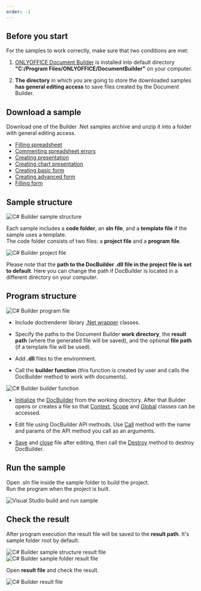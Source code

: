 ```yaml
---
order: -1
---
```


## Before you start

For the samples to work correctly, make sure that two conditions are met:

1. [ONLYOFFICE Document Builder](https://www.onlyoffice.com/download-builder.aspx?utm_source=api) is installed into default directory **"C:/Program Files/ONLYOFFICE/DocumentBuilder"** on your computer.

2. **The directory** in which you are going to store the downloaded samples **has general editing access** to save files created by the Document Builder.

## Download a sample

Download one of the Builder .Net samples archive and unzip it into a folder with general editing access.

* [Filling spreadsheet](https://api.teamlab.info:443/app_data/docbuilder/csharp-samples/FillingSpreadsheet.zip)
* [Commenting spreadsheet errors](https://api.teamlab.info:443/app_data/docbuilder/csharp-samples/CommentingErrors.zip)
* [Creating presentation](https://api.teamlab.info:443/app_data/docbuilder/csharp-samples/CreatingPresentation.zip)
* [Creating chart presentation](https://api.teamlab.info:443/app_data/docbuilder/csharp-samples/CreatingChartPresentation.zip)
* [Creating basic form](https://api.teamlab.info:443/app_data/docbuilder/csharp-samples/CreatingBasicForm.zip)
* [Creating advanced form](https://api.teamlab.info:443/app_data/docbuilder/csharp-samples/CreatingAdvancedForm.zip)
* [Filling form](https://api.teamlab.info:443/app_data/docbuilder/csharp-samples/FillingForm.zip)

## Sample structure

![C# Builder sample structure](/assets/images/docbuilder/csharp/sample_structure.png)

Each sample includes a **code folder**, an **sln file**, and a **template file** if the sample uses a template.\
The code folder consists of two files: a **project file** and a **program file**.

![C# Builder project file](/assets/images/docbuilder/csharp/project_file.png)

Please note that the **path to the DocBuilder .dll file in the project file is set to default**. Here you can change the path if DocBuilder is located in a different directory on your computer.

## Program structure

![C# Builder program file](/assets/images/docbuilder/csharp/program_file.png)

* Include doctrenderer library [.Net wrapper](../../.Net/index.md) classes.

* Specify the paths to the Document Builder **work directory**, the **result path** (where the generated file will be saved), and the optional **file path** (if a template file will be used).

* Add **.dll** files to the environment.

* Call the **builder function** (this function is created by user and calls the DocBuilder method to work with documents).

![C# Builder builder function](/assets/images/docbuilder/csharp/builder_function.png)

* [Initialize](../../.Net/CDocBuilder/Initialize/index.md) the [DocBuilder](../../.Net/CDocBuilder/index.md) from the working directory. After that Builder opens or creates a file so that [Context](../../.Net/CDocBuilderContext/index.md), [Scope](../../.Net/CDocBuilderContext/CreateScope/index.md) and [Global](../../.Net/CDocBuilderContext/GetGlobal/index.md) classes can be accessed.

* Edit file using DocBuilder API methods. Use [Call](../../.Net/CDocBuilderValue/Call/index.md) method with the name and params of the API method you call as an arguments.

* [Save](../../.Net/CDocBuilder/SaveFile/index.md) and [close](../../.Net/CDocBuilder/CloseFile/index.md) file after editing, then call the [Destroy](../../.Net/CDocBuilder/Destroy/index.md) method to destroy DocBuilder.

## Run the sample

Open .sln file inside the sample folder to build the project.\
Run the program when the project is built.

![Visual Studio build and run sample](/assets/images/docbuilder/csharp/build_and_run.png)

## Check the result

After program execution the result file will be saved to the **result path**. It's sample folder root by default.

![C# Builder sample structure result file](/assets/images/docbuilder/csharp/sample_structure_after.png) ![C# Builder sample folder result file](/assets/images/docbuilder/csharp/folder_root_after.png)

Open **result file** and check the result.

![C# Builder result file](/assets/images/docbuilder/csharp/result_file.png)
